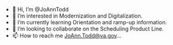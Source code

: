 - 👋 Hi, I’m @JoAnnTodd
- 👀 I’m interested in Modernization and Digitalization.
- 🌱 I’m currently learning Orientation and ramp-up information.
- 💞️ I’m looking to collaborate on the Scheduling Product Line.
- 📫 How to reach me JoAnn.Todd@va.gov...

<!---
JoAnnTodd/JoAnnTodd is a ✨ special ✨ repository because its `README.md` (this file) appears on your GitHub profile.
You can click the Preview link to take a look at your changes.
--->
